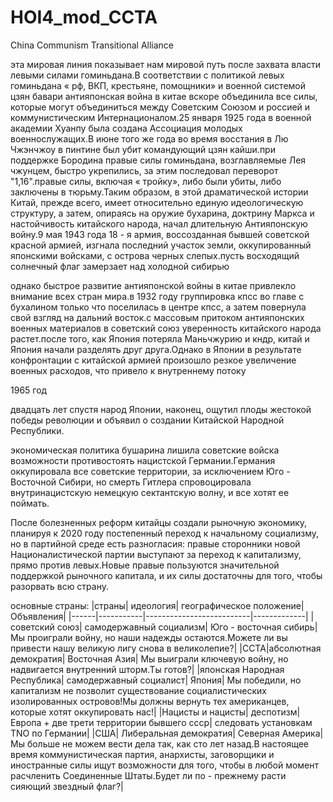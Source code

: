 # HOI4_mod_CCTA
China Communism Transitional Alliance


эта мировая линия показывает нам мировой путь после захвата власти левыми силами гоминьдана.В соответствии с политикой левых гоминьдана « рф, ВКП, крестьяне, помощники» и военной системой цзян бавари антияпонская война в китае вскоре объединила все силы, которые могут объединиться между Советским Союзом и россией и коммунистическим Интернационалом.25 января 1925 года в военной академии Хуанпу была создана Ассоциация молодых военнослужащих.В июне того же года во время восстания в Лю Чжэнчжоу в пинтине был убит командующий цзян кайши.при поддержке Бородина правые силы гоминьдана, возглавляемые Лея чжунцем, быстро укрепились, за этим последовал переворот "1,16".правые силы, включая « тройку», либо были убиты, либо заключены в тюрьму.Таким образом, в этой драматической истории Китай, прежде всего, имеет относительно единую идеологическую структуру, а затем, опираясь на оружие бухарина, доктрину Маркса и настойчивость китайского народа, начал длительную Антияпонскую войну.9 мая 1943 года 18 - я армия, воссозданная бывшей советской красной армией, изгнала последний участок земли, оккупированный японскими войсками, с острова черных слепых.пусть восходящий солнечный флаг замерзает над холодной сибирью

однако быстрое развитие антияпонской войны в китае привлекло внимание всех стран мира.в 1932 году группировка кпсс во главе с бухалином только что поселилась в центре кпсс, а затем повернула свой взгляд на дальний восток.с массовым притоком антияпонских военных материалов в советский союз уверенность китайского народа растет.после того, как Япония потеряла Маньчжурию и кндр, китай и Япония начали разделять друг друга.Однако в Японии в результате конфронтации с китайской армией произошло резкое увеличение военных расходов, что привело к внутреннему потоку

1965 год

двадцать лет спустя народ Японии, наконец, ощутил плоды жестокой победы революции и объявил о создании Китайской Народной Республики.

экономическая политика бушарина лишила советские войска возможности противостоять нацистской Германии.Германия оккупировала все советские территории, за исключением Юго - Восточной Сибири, но смерть Гитлера спровоцировала внутринацистскую немецкую сектантскую волну, и все хотят ее поймать.

После болезненных реформ китайцы создали рыночную экономику, планируя к 2020 году постепенный переход к начальному социализму, но в партийной среде есть разногласия: правые сторонники новой Националистической партии выступают за переход к капитализму, прямо против левых.Новые правые пользуются значительной поддержкой рыночного капитала, и их силы достаточны для того, чтобы разорвать всю страну.

основные страны:
|страны|	идеология|	географическое положение|	Объявления|
|------|-----------|--------------------------|-------------|
|советский союз|	самодержавный социализм|	Юго - восточная сибирь|	Мы проиграли войну, но наши надежды остаются.Можете ли вы привести нашу великую лигу снова в великолепие?|
|CCTA|абсолютная демократия|	Восточная Азия|	Мы выиграли ключевую войну, но надвигается внутренний шторм.Ты готов?|
|японская Народная Республика|	самодержавный социалист|	Япония|	Мы победили, но капитализм не позволит существование социалистических изолированных островов!Мы должны вернуть тех американцев, которые хотят оккупировать нас!|
|Нацисты и нацисты|	деспотизм|	Европа + две трети территории бывшего ссср|	следовать установкам TNO по Германии|
|США|	Либеральная демократия|	Северная Америка|	Мы больше не можем вести дела так, как сто лет назад.В настоящее время коммунистическая партия, анархисты, заговорщики и иностранные силы ищут возможности для того, чтобы в любой момент расчленить Соединенные Штаты.Будет ли по - прежнему расти сияющий звездный флаг?|
